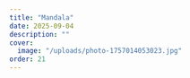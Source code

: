 ```yaml
---
title: "Mandala"
date: 2025-09-04
description: ""
cover:
  image: "/uploads/photo-1757014053023.jpg"
order: 21
---
```


